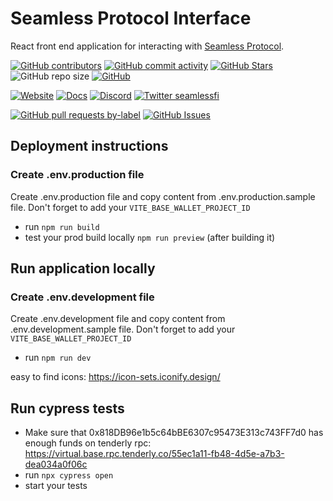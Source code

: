 # Seamless Protocol Interface

React front end application for interacting with [Seamless Protocol](https://seamlessprotocol.com/).

<!-- Badge row 1 - status -->

[![GitHub contributors](https://img.shields.io/github/contributors/seamless-protocol/seamless-interface)](https://github.com/seamless-protocol/seamless-interface/graphs/contributors)
[![GitHub commit activity](https://img.shields.io/github/commit-activity/w/seamless-protocol/seamless-interface)](https://github.com/seamless-protocol/seamless-interface/graphs/contributors)
[![GitHub Stars](https://img.shields.io/github/stars/seamless-protocol/seamless-interface.svg)](https://github.com/seamless-protocol/seamless-interface/stargazers)
![GitHub repo size](https://img.shields.io/github/repo-size/seamless-protocol/seamless-interface)
[![GitHub](https://img.shields.io/github/license/seamless-protocol/seamless-interface?color=blue)](https://github.com/seamless-protocol/seamless-interface/blob/master/LICENSE.md)

<!-- Badge row 2 - links and profiles -->

[![Website](https://img.shields.io/website-up-down-green-red/https/seamlessprotocol.com.svg)](https://seamlessprotocol.com)
[![Docs](https://img.shields.io/badge/docs-up-green)](https://docs.seamlessprotocol.com/)
[![Discord](https://img.shields.io/discord/1067165013397213286?label=discord)](https://discord.com/invite/Uye9jCVgUp)
[![Twitter seamlessfi](https://img.shields.io/twitter/follow/seamlessfi?style=social)](https://twitter.com/seamlessfi)

<!-- Badge row 3 - detailed status -->

[![GitHub pull requests by-label](https://img.shields.io/github/issues-pr-raw/seamless-protocol/seamless-interface)](https://github.com/seamless-protocol/seamless-interface/pulls)
[![GitHub Issues](https://img.shields.io/github/issues-raw/seamless-protocol/seamless-interface.svg)](https://github.com/seamless-protocol/seamless-interface/issues)

## Deployment instructions

### Create .env.production file

Create .env.production file and copy content from .env.production.sample file.
Don't forget to add your `VITE_BASE_WALLET_PROJECT_ID`

- run `npm run build`
- test your prod build locally `npm run preview` (after building it)

## Run application locally

### Create .env.development file

Create .env.development file and copy content from .env.development.sample file.
Don't forget to add your `VITE_BASE_WALLET_PROJECT_ID`

- run `npm run dev`

easy to find icons:
https://icon-sets.iconify.design/

## Run cypress tests
- Make sure that 0x818DB96e1b5c64bBE6307c95473E313c743FF7d0 has enough funds on tenderly rpc: https://virtual.base.rpc.tenderly.co/55ec1a11-fb48-4d5e-a7b3-dea034a0f06c
- run `npx cypress open`
- start your tests
